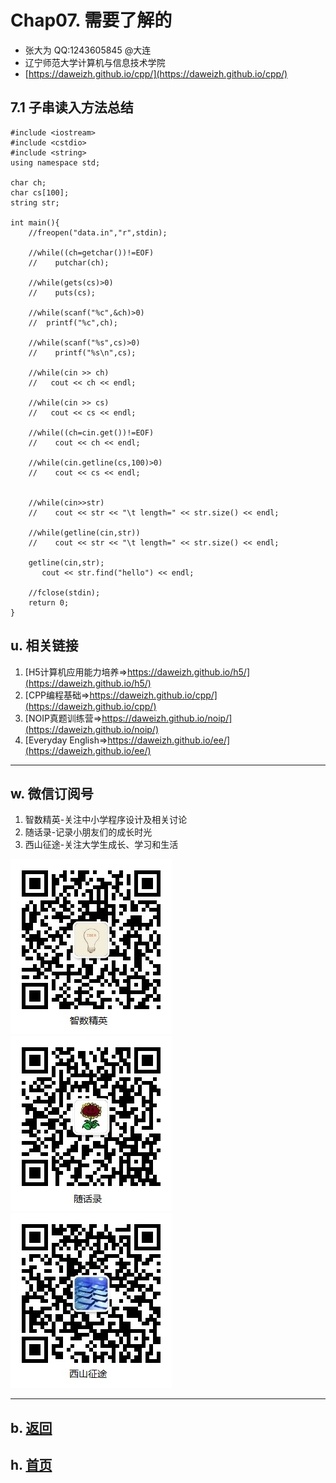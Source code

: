 # Chap07. 需要了解的

- 张大为 QQ:1243605845 @大连
- 辽宁师范大学计算机与信息技术学院
- [https://daweizh.github.io/cpp/](https://daweizh.github.io/cpp/) 

## 7.1 子串读入方法总结

~~~
#include <iostream>
#include <cstdio>
#include <string>
using namespace std;

char ch;
char cs[100];
string str;

int main(){
    //freopen("data.in","r",stdin);
    
    //while((ch=getchar())!=EOF)
    //    putchar(ch);               
    
    //while(gets(cs)>0)
    //    puts(cs);
    
    //while(scanf("%c",&ch)>0)
    //  printf("%c",ch);
    
    //while(scanf("%s",cs)>0)
    //    printf("%s\n",cs);
    
    //while(cin >> ch)
    //   cout << ch << endl;

    //while(cin >> cs)
    //   cout << cs << endl;

    //while((ch=cin.get())!=EOF)
    //    cout << ch << endl;
 
    //while(cin.getline(cs,100)>0)
    //    cout << cs << endl;

    
    //while(cin>>str)
    //    cout << str << "\t length=" << str.size() << endl;
 
    //while(getline(cin,str))
    //    cout << str << "\t length=" << str.size() << endl;
        
    getline(cin,str);
       cout << str.find("hello") << endl;        
                    
    //fclose(stdin);
    return 0;
}
~~~

## u. 相关链接

1. [H5计算机应用能力培养=>https://daweizh.github.io/h5/](https://daweizh.github.io/h5/)
2. [CPP编程基础=>https://daweizh.github.io/cpp/](https://daweizh.github.io/cpp/)
3. [NOIP真题训练营=>https://daweizh.github.io/noip/](https://daweizh.github.io/noip/)
4. [Everyday English=>https://daweizh.github.io/ee/](https://daweizh.github.io/ee/)

----------

## w. 微信订阅号

1. 智数精英-关注中小学程序设计及相关讨论
2. 随话录-记录小朋友们的成长时光
3. 西山征途-关注大学生成长、学习和生活

![欢迎关注“智数精英”订阅号](../../assets/me/img/idea8.jpg)
![欢迎关注“随话录”订阅号](../../assets/me/img/shl8.jpg)
![欢迎关注“西山征途”订阅号](../../assets/me/img/xszt8.jpg)

----------

## b. [返回](../)
    
## h. [首页](../../)

 